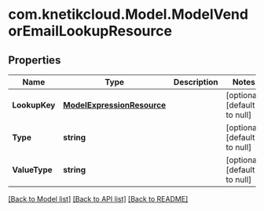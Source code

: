 # com.knetikcloud.Model.ModelVendorEmailLookupResource
## Properties

Name | Type | Description | Notes
------------ | ------------- | ------------- | -------------
**LookupKey** | [**ModelExpressionResource**](ModelExpressionResource.md) |  | [optional] [default to null]
**Type** | **string** |  | [optional] [default to null]
**ValueType** | **string** |  | [optional] [default to null]

[[Back to Model list]](../README.md#documentation-for-models) [[Back to API list]](../README.md#documentation-for-api-endpoints) [[Back to README]](../README.md)

